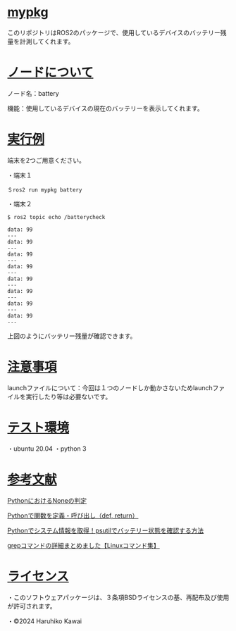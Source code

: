 <u><h1>mypkg</h1></u>
このリポジトリはROS2のパッケージで、使用しているデバイスのバッテリー残量を計測してくれます。

<u><h1>ノードについて</h1></u>
ノード名：battery

機能：使用しているデバイスの現在のバッテリーを表示してくれます。

<u><h1>実行例</h1></u>
端末を2つご用意ください。

・端末１
```
＄ros2 run mypkg battery
```

・端末２
```
$ ros2 topic echo /batterycheck

data: 99
---
data: 99
---
data: 99
---
data: 99
---
data: 99
---
data: 99
---
data: 99
---
data: 99
---

```
上図のようにバッテリー残量が確認できます。

<u><h1>注意事項</h1></u>
launchファイルについて：今回は１つのノードしか動かさないためlaunchファイルを実行したり等は必要ないです。

<u><h1>テスト環境</h1></u>
・ubuntu 20.04
・python 3

<u><h1>参考文献</h1></u>
[PythonにおけるNoneの判定](https://note.nkmk.me/python-none-usage/)


[Pythonで関数を定義・呼び出し（def, return）](https://note.nkmk.me/python-function-def-return/)


[Pythonでシステム情報を取得！psutilでバッテリー状態を確認する方法](https://ameblo.jp/fiender/entry-12880810651.html#:~:text=psutil.sensors_battery%28%29%20%E3%82%92%E4%BD%BF%E3%81%86%E3%81%93%E3%81%A8%E3%81%A7%E3%80%81%E3%83%90%E3%83%83%E3%83%86%E3%83%AA%E3%83%BC%E6%AE%8B%E9%87%8F%E3%82%84%E9%9B%BB%E6%BA%90%E6%8E%A5%E7%B6%9A%E7%8A%B6%E6%B3%81%E3%80%81%E4%BD%BF%E7%94%A8%E5%8F%AF%E8%83%BD%E6%99%82%E9%96%93%E3%81%AA%E3%81%A9%E3%81%AE%E6%83%85%E5%A0%B1%E3%82%92%E5%8F%96%E5%BE%97%E3%81%A7%E3%81%8D%E3%81%BE%E3%81%99%E3%80%82%20%23%20%E3%83%90%E3%83%83%E3%83%86%E3%83%AA%E3%83%BC%E6%83%85%E5%A0%B1%E3%82%92%E5%8F%96%E5%BE%97%20if%20battery%3A%20print%28f%20%22%E3%83%90%E3%83%83%E3%83%86%E3%83%AA%E3%83%BC%E6%AE%8B%E9%87%8F%3A,print%28f%20%22%E9%9B%BB%E6%BA%90%E3%81%AB%E6%8E%A5%E7%B6%9A%E4%B8%AD%3A%20%7B%27%E3%81%AF%E3%81%84%27%20if%20battery.power_plugged%20else%20%27%E3%81%84%E3%81%84%E3%81%88%27%7D%20%22%29)

[grepコマンドの詳細まとめました【Linuxコマンド集】](https://eng-entrance.com/linux-command-grep)
<u><h1>ライセンス</h1></u>
・このソフトウェアパッケージは、３条項BSDライセンスの基、再配布及び使用が許可されます。

・©2024 Haruhiko Kawai

